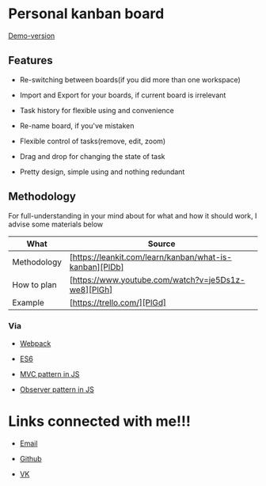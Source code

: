 # Personal kanban board 

[Demo-version](http://personaltaskboard.000webhostapp.com/)

## Features

- Re-switching between boards(if you did more than one workspace)

- Import and Export for your boards, if current board is irrelevant

- Task history for flexible using and convenience

- Re-name board, if you've mistaken

- Flexible control of tasks(remove, edit, zoom)

- Drag and drop for changing the state of task

- Pretty design, simple using and nothing redundant

## Methodology

For full-understanding in your mind about for what and how it 
should work, I advise some materials below

| What        | Source                                                  |
| ------------| --------------------------------------------------------|
| Methodology | [https://leankit.com/learn/kanban/what-is-kanban][PlDb] |
| How to plan | [https://www.youtube.com/watch?v=je5Ds1z-we8][PlGh]     |
| Example     | [https://trello.com/][PlGd]                             |

### Via

- [Webpack](https://webpack.js.org/guides/getting-started/)

- [ES6](http://es6-features.org/#Constants)

- [MVC pattern in JS](https://www.awwwards.com/build-a-simple-javascript-app-the-mvc-way.html)

- [Observer pattern in JS](http://www.dofactory.com/javascript/observer-design-pattern)

# Links connected with me!!!

- [Email](valeranuzhdin1998@mail.ru)

- [Github](https://github.com/ValeryFilipev)

- [VK](https://vk.com/id195832525)
